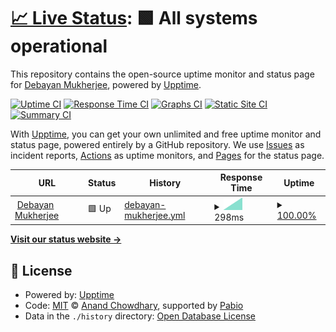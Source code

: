 # [📈 Live Status](https://mukherjeedebayan.github.io/uptime-monitor): <!--live status--> **🟩 All systems operational**

This repository contains the open-source uptime monitor and status page for [Debayan Mukherjee](https://debayanmukherjee.com), powered by [Upptime](https://github.com/upptime/upptime).

[![Uptime CI](https://github.com/mukherjeedebayan/uptime-monitor/workflows/Uptime%20CI/badge.svg)](https://github.com/mukherjeedebayan/uptime-monitor/actions?query=workflow%3A%22Uptime+CI%22)
[![Response Time CI](https://github.com/mukherjeedebayan/uptime-monitor/workflows/Response%20Time%20CI/badge.svg)](https://github.com/mukherjeedebayan/uptime-monitor/actions?query=workflow%3A%22Response+Time+CI%22)
[![Graphs CI](https://github.com/mukherjeedebayan/uptime-monitor/workflows/Graphs%20CI/badge.svg)](https://github.com/mukherjeedebayan/uptime-monitor/actions?query=workflow%3A%22Graphs+CI%22)
[![Static Site CI](https://github.com/mukherjeedebayan/uptime-monitor/workflows/Static%20Site%20CI/badge.svg)](https://github.com/mukherjeedebayan/uptime-monitor/actions?query=workflow%3A%22Static+Site+CI%22)
[![Summary CI](https://github.com/mukherjeedebayan/uptime-monitor/workflows/Summary%20CI/badge.svg)](https://github.com/mukherjeedebayan/uptime-monitor/actions?query=workflow%3A%22Summary+CI%22)

With [Upptime](https://upptime.js.org), you can get your own unlimited and free uptime monitor and status page, powered entirely by a GitHub repository. We use [Issues](https://github.com/mukherjeedebayan/uptime-monitor/issues) as incident reports, [Actions](https://github.com/mukherjeedebayan/uptime-monitor/actions) as uptime monitors, and [Pages](https://mukherjeedebayan.github.io/uptime-monitor) for the status page.

<!--start: status pages-->
<!-- This summary is generated by Upptime (https://github.com/upptime/upptime) -->
<!-- Do not edit this manually, your changes will be overwritten -->
<!-- prettier-ignore -->
| URL | Status | History | Response Time | Uptime |
| --- | ------ | ------- | ------------- | ------ |
| <img alt="" src="https://icons.duckduckgo.com/ip3/debayanmukherjee.com.ico" height="13"> [Debayan Mukherjee](https://debayanmukherjee.com) | 🟩 Up | [debayan-mukherjee.yml](https://github.com/mukherjeedebayan/uptime-monitor/commits/HEAD/history/debayan-mukherjee.yml) | <details><summary><img alt="Response time graph" src="./graphs/debayan-mukherjee/response-time-week.png" height="20"> 298ms</summary><br><a href="https://mukherjeedebayan.github.io/uptime-monitor/history/debayan-mukherjee"><img alt="Response time 298" src="https://img.shields.io/endpoint?url=https%3A%2F%2Fraw.githubusercontent.com%2Fmukherjeedebayan%2Fuptime-monitor%2FHEAD%2Fapi%2Fdebayan-mukherjee%2Fresponse-time.json"></a><br><a href="https://mukherjeedebayan.github.io/uptime-monitor/history/debayan-mukherjee"><img alt="24-hour response time 298" src="https://img.shields.io/endpoint?url=https%3A%2F%2Fraw.githubusercontent.com%2Fmukherjeedebayan%2Fuptime-monitor%2FHEAD%2Fapi%2Fdebayan-mukherjee%2Fresponse-time-day.json"></a><br><a href="https://mukherjeedebayan.github.io/uptime-monitor/history/debayan-mukherjee"><img alt="7-day response time 298" src="https://img.shields.io/endpoint?url=https%3A%2F%2Fraw.githubusercontent.com%2Fmukherjeedebayan%2Fuptime-monitor%2FHEAD%2Fapi%2Fdebayan-mukherjee%2Fresponse-time-week.json"></a><br><a href="https://mukherjeedebayan.github.io/uptime-monitor/history/debayan-mukherjee"><img alt="30-day response time 298" src="https://img.shields.io/endpoint?url=https%3A%2F%2Fraw.githubusercontent.com%2Fmukherjeedebayan%2Fuptime-monitor%2FHEAD%2Fapi%2Fdebayan-mukherjee%2Fresponse-time-month.json"></a><br><a href="https://mukherjeedebayan.github.io/uptime-monitor/history/debayan-mukherjee"><img alt="1-year response time 298" src="https://img.shields.io/endpoint?url=https%3A%2F%2Fraw.githubusercontent.com%2Fmukherjeedebayan%2Fuptime-monitor%2FHEAD%2Fapi%2Fdebayan-mukherjee%2Fresponse-time-year.json"></a></details> | <details><summary><a href="https://mukherjeedebayan.github.io/uptime-monitor/history/debayan-mukherjee">100.00%</a></summary><a href="https://mukherjeedebayan.github.io/uptime-monitor/history/debayan-mukherjee"><img alt="All-time uptime 100.00%" src="https://img.shields.io/endpoint?url=https%3A%2F%2Fraw.githubusercontent.com%2Fmukherjeedebayan%2Fuptime-monitor%2FHEAD%2Fapi%2Fdebayan-mukherjee%2Fuptime.json"></a><br><a href="https://mukherjeedebayan.github.io/uptime-monitor/history/debayan-mukherjee"><img alt="24-hour uptime 100.00%" src="https://img.shields.io/endpoint?url=https%3A%2F%2Fraw.githubusercontent.com%2Fmukherjeedebayan%2Fuptime-monitor%2FHEAD%2Fapi%2Fdebayan-mukherjee%2Fuptime-day.json"></a><br><a href="https://mukherjeedebayan.github.io/uptime-monitor/history/debayan-mukherjee"><img alt="7-day uptime 100.00%" src="https://img.shields.io/endpoint?url=https%3A%2F%2Fraw.githubusercontent.com%2Fmukherjeedebayan%2Fuptime-monitor%2FHEAD%2Fapi%2Fdebayan-mukherjee%2Fuptime-week.json"></a><br><a href="https://mukherjeedebayan.github.io/uptime-monitor/history/debayan-mukherjee"><img alt="30-day uptime 100.00%" src="https://img.shields.io/endpoint?url=https%3A%2F%2Fraw.githubusercontent.com%2Fmukherjeedebayan%2Fuptime-monitor%2FHEAD%2Fapi%2Fdebayan-mukherjee%2Fuptime-month.json"></a><br><a href="https://mukherjeedebayan.github.io/uptime-monitor/history/debayan-mukherjee"><img alt="1-year uptime 100.00%" src="https://img.shields.io/endpoint?url=https%3A%2F%2Fraw.githubusercontent.com%2Fmukherjeedebayan%2Fuptime-monitor%2FHEAD%2Fapi%2Fdebayan-mukherjee%2Fuptime-year.json"></a></details>

<!--end: status pages-->

[**Visit our status website →**](https://mukherjeedebayan.github.io/uptime-monitor)

## 📄 License

- Powered by: [Upptime](https://github.com/upptime/upptime)
- Code: [MIT](./LICENSE) © [Anand Chowdhary](https://anandchowdhary.com), supported by [Pabio](https://pabio.com)
- Data in the `./history` directory: [Open Database License](https://opendatacommons.org/licenses/odbl/1-0/)
